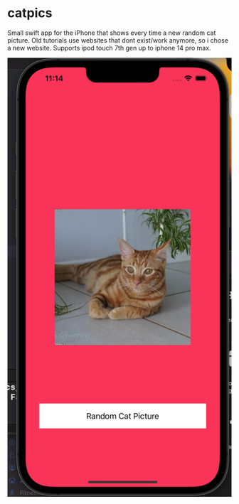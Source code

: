 # catpics

Small swift app for the iPhone that shows every time a new random cat picture.
Old tutorials use websites that dont exist/work anymore, so i chose a new website.
Supports ipod touch 7th gen up to iphone 14 pro max.

![Alt text](catpic.png?raw=true "Title")
